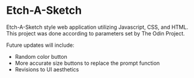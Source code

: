 # Etch-A-Sketch
<p>Etch-A-Sketch style web application utilizing Javascript, CSS, and HTML.<br>
This project was done according to parameters set by The Odin Project.<br></p>

Future updates will include:
  - Random color button
  - More accurate size buttons to replace the prompt function
  - Revisions to UI aesthetics
